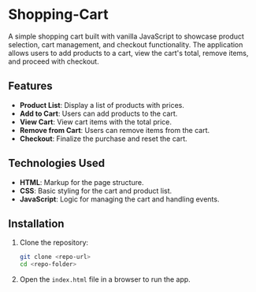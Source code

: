 # Shopping-Cart

A simple shopping cart built with vanilla JavaScript to showcase product selection, cart management, and checkout functionality. The application allows users to add products to a cart, view the cart's total, remove items, and proceed with checkout.

## Features
- **Product List**: Display a list of products with prices.
- **Add to Cart**: Users can add products to the cart.
- **View Cart**: View cart items with the total price.
- **Remove from Cart**: Users can remove items from the cart.
- **Checkout**: Finalize the purchase and reset the cart.

## Technologies Used
- **HTML**: Markup for the page structure.
- **CSS**: Basic styling for the cart and product list.
- **JavaScript**: Logic for managing the cart and handling events.

## Installation
1. Clone the repository:
    ```bash
    git clone <repo-url>
    cd <repo-folder>
    ```
2. Open the `index.html` file in a browser to run the app.
